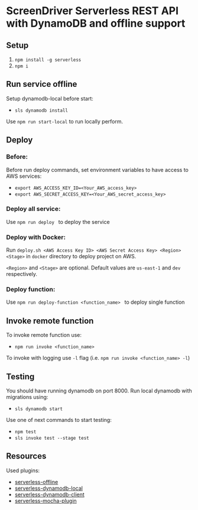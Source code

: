 # ScreenDriver Serverless REST API with DynamoDB and offline support

## Setup

1. ```npm install -g serverless```
1. ```npm i```

## Run service offline
Setup dynamodb-local before start:

* ```sls dynamodb install```

Use ```npm run start-local``` to run locally perform.

## Deploy
###  Before:
Before run deploy commands, set environment variables to have access to AWS services:
* ```export AWS_ACCESS_KEY_ID=<Your_AWS_access_key>```
* ```export AWS_SECRET_ACCESS_KEY=<Your_AWS_secret_access_key>```

###  Deploy all service:
Use ```npm run deploy ``` to deploy the service


### Deploy with Docker:
Run `deploy.sh <AWS Access Key ID> <AWS Secret Access Key> <Region> <Stage>` in `docker` directory to deploy project on AWS. 

`<Region>` and `<Stage>` are optional. Default values are `us-east-1` and `dev` respectively.

###  Deploy function:
Use ```npm run deploy-function <function_name> ``` to deploy single function


## Invoke remote function
To invoke remote function use:
* ```npm run invoke <function_name>```

To invoke with logging use ``-l`` flag (i.e. ```npm run invoke <function_name> -l```)

## Testing
You should have running dynamodb on port 8000. Run local dynamodb with migrations using:
* ```sls dynamodb start```

Use one of next commands to start testing:
* ```npm test```
* ```sls invoke test --stage test```



## Resources
Used plugins:

* [serverless-offline](https://github.com/dherault/serverless-offline)
* [serverless-dynamodb-local](https://github.com/99xt/serverless-dynamodb-local)
* [serverless-dynamodb-client](https://github.com/99xt/serverless-dynamodb-client)
* [serverless-mocha-plugin](https://github.com/SC5/serverless-mocha-plugin)
